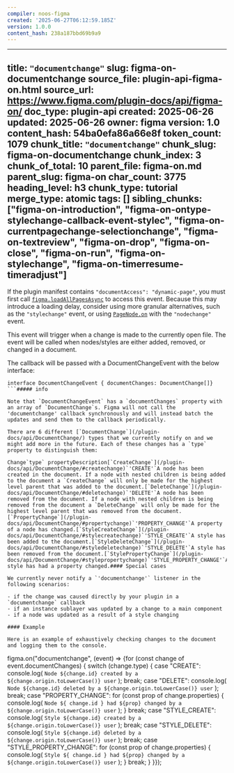 ```yaml
---
compiler: noos-figma
created: '2025-06-27T06:12:59.185Z'
version: 1.0.0
content_hash: 238a187bbd69b9a9
---
```

---
title: `"documentchange"`
slug: figma-on-documentchange
source_file: plugin-api-figma-on.html
source_url: https://www.figma.com/plugin-docs/api/figma-on/
doc_type: plugin-api
created: 2025-06-26
updated: 2025-06-26
owner: figma
version: 1.0
content_hash: 54ba0efa86a66e8f
token_count: 1079
chunk_title: `"documentchange"`
chunk_slug: figma-on-documentchange
chunk_index: 3
chunk_of_total: 10
parent_file: figma-on.md
parent_slug: figma-on
char_count: 3775
heading_level: h3
chunk_type: tutorial
merge_type: atomic
tags: []
sibling_chunks: ["figma-on-introduction", "figma-on-ontype-stylechange-callback-event-stylec", "figma-on-currentpagechange-selectionchange", "figma-on-textreview", "figma-on-drop", "figma-on-close", "figma-on-run", "figma-on-stylechange", "figma-on-timerresume-timeradjust"]
---

If the plugin manifest contains `"documentAccess": "dynamic-page"`, you must first call [`figma.loadAllPagesAsync`](/plugin-docs/api/figma/#loadallpagesasync) to access this event. Because this may introduce a loading delay, consider using more granular alternatives, such as the `"stylechange"` event, or using [`PageNode.on`](/plugin-docs/api/properties/PageNode-on/) with the `"nodechange"` event.

This event will trigger when a change is made to the currently open file. The event will be called when nodes/styles are either added, removed, or changed in a document.

The callback will be passed with a DocumentChangeEvent with the below interface:

```
interface DocumentChangeEvent { documentChanges: DocumentChange[]}
```##### info

Note that `DocumentChangeEvent` has a `documentChanges` property with an array of `DocumentChange`s. Figma will not call the 'documentchange' callback synchronously and will instead batch the updates and send them to the callback periodically.

There are 6 different [`DocumentChange`](/plugin-docs/api/DocumentChange/) types that we currently notify on and we might add more in the future. Each of these changes has a `type` property to distinguish them:

Change`type` propertyDescription[`CreateChange`](/plugin-docs/api/DocumentChange/#createchange)`'CREATE'`A node has been created in the document. If a node with nested children is being added to the document a `CreateChange` will only be made for the highest level parent that was added to the document.[`DeleteChange`](/plugin-docs/api/DocumentChange/#deletechange)`'DELETE'`A node has been removed from the document. If a node with nested children is being removed from the document a `DeleteChange` will only be made for the highest level parent that was removed from the document.[`PropertyChange`](/plugin-docs/api/DocumentChange/#propertychange)`'PROPERTY_CHANGE'`A property of a node has changed.[`StyleCreateChange`](/plugin-docs/api/DocumentChange/#stylecreatechange)`'STYLE_CREATE'`A style has been added to the document.[`StyleDeleteChange`](/plugin-docs/api/DocumentChange/#styledeletechange)`'STYLE_DELETE'`A style has been removed from the document.[`StylePropertyChange`](/plugin-docs/api/DocumentChange/#stylepropertychange)`'STYLE_PROPERTY_CHANGE'`A style has had a property changed.#### Special cases

We currently never notify a `'documentchange'` listener in the following scenarios:

- if the change was caused directly by your plugin in a `documentchange` callback
- if an instance sublayer was updated by a change to a main component
- if a node was updated as a result of a style changing

#### Example

Here is an example of exhaustively checking changes to the document and logging them to the console.

```
figma.on("documentchange", (event) => {for (const change of event.documentChanges) { switch (change.type) { case "CREATE": console.log( `Node ${change.id} created by a ${change.origin.toLowerCase()} user` ); break; case "DELETE": console.log( `Node ${change.id} deleted by a ${change.origin.toLowerCase()} user` ); break; case "PROPERTY_CHANGE": for (const prop of change.properties) { console.log( `Node ${ change.id } had ${prop} changed by a ${change.origin.toLowerCase()} user` ); } break; case "STYLE_CREATE": console.log( `Style ${change.id} created by a ${change.origin.toLowerCase()} user` ); break; case "STYLE_DELETE": console.log( `Style ${change.id} deleted by a ${change.origin.toLowerCase()} user` ); break; case "STYLE_PROPERTY_CHANGE": for (const prop of change.properties) { console.log( `Style ${ change.id } had ${prop} changed by a ${change.origin.toLowerCase()} user` ); } break; } }});
```For a more involved example see our [plugin samples on GitHub](https://github.com/figma/plugin-samples/tree/master/document-change).
